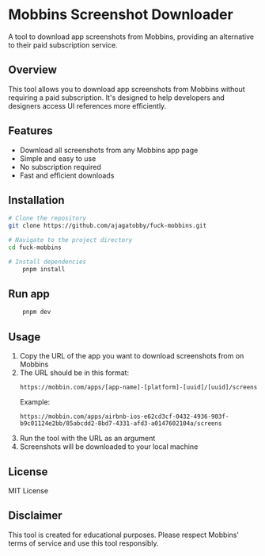 # Mobbins Screenshot Downloader

A tool to download app screenshots from Mobbins, providing an alternative to their paid subscription service.

## Overview

This tool allows you to download app screenshots from Mobbins without requiring a paid subscription. It's designed to help developers and designers access UI references more efficiently.

## Features

- Download all screenshots from any Mobbins app page
- Simple and easy to use
- No subscription required
- Fast and efficient downloads

## Installation

```bash
# Clone the repository
git clone https://github.com/ajagatobby/fuck-mobbins.git

# Navigate to the project directory
cd fuck-mobbins

# Install dependencies
    pnpm install
```

## Run app

```bash
    pnpm dev
```

## Usage

1. Copy the URL of the app you want to download screenshots from on Mobbins
2. The URL should be in this format:
   ```
   https://mobbin.com/apps/[app-name]-[platform]-[uuid]/[uuid]/screens
   ```
   Example:
   ```
   https://mobbin.com/apps/airbnb-ios-e62cd3cf-0432-4936-903f-b9c01124e2bb/85abcdd2-8bd7-4331-afd3-a0147602104a/screens
   ```
3. Run the tool with the URL as an argument
4. Screenshots will be downloaded to your local machine

## License

MIT License

## Disclaimer

This tool is created for educational purposes. Please respect Mobbins' terms of service and use this tool responsibly.
